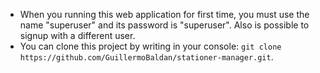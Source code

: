  - When you running this web application for first time, you must use the name "superuser" and its password is "superuser". Also is possible to signup with a different user.
 - You can clone this project by writing in your console: `git clone https://github.com/GuillermoBaldan/stationer-manager.git`.